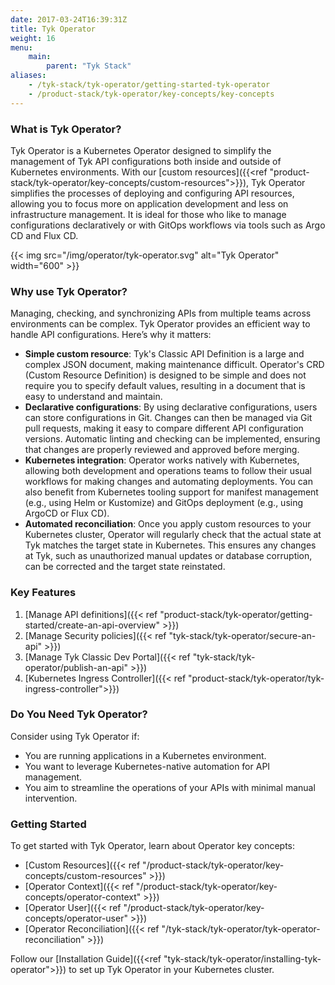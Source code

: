```yaml
---
date: 2017-03-24T16:39:31Z
title: Tyk Operator
weight: 16
menu:
    main:
        parent: "Tyk Stack"
aliases:
    - /tyk-stack/tyk-operator/getting-started-tyk-operator
    - /product-stack/tyk-operator/key-concepts/key-concepts
---
```


### What is Tyk Operator?
Tyk Operator is a Kubernetes Operator designed to simplify the management of Tyk API configurations both inside and outside of Kubernetes environments. With our [custom resources]({{<ref "product-stack/tyk-operator/key-concepts/custom-resources">}}), Tyk Operator simplifies the processes of deploying and configuring API resources, allowing you to focus more on application development and less on infrastructure management. It is ideal for those who like to manage configurations declaratively or with GitOps workflows via tools such as Argo CD and Flux CD.

{{< img src="/img/operator/tyk-operator.svg" alt="Tyk Operator" width="600" >}}

### Why use Tyk Operator?
Managing, checking, and synchronizing APIs from multiple teams across environments can be complex. Tyk Operator provides an efficient way to handle API configurations. Here’s why it matters:
- **Simple custom resource**: Tyk's Classic API Definition is a large and complex JSON document, making maintenance difficult. Operator's CRD (Custom Resource Definition) is designed to be simple and does not require you to specify default values, resulting in a document that is easy to understand and maintain.
- **Declarative configurations**: By using declarative configurations, users can store configurations in Git. Changes can then be managed via Git pull requests, making it easy to compare different API configuration versions. Automatic linting and checking can be implemented, ensuring that changes are properly reviewed and approved before merging.
- **Kubernetes integration**: Operator works natively with Kubernetes, allowing both development and operations teams to follow their usual workflows for making changes and automating deployments. You can also benefit from Kubernetes tooling support for manifest management (e.g., using Helm or Kustomize) and GitOps deployment (e.g., using ArgoCD or Flux CD).
- **Automated reconciliation**: Once you apply custom resources to your Kubernetes cluster, Operator will regularly check that the actual state at Tyk matches the target state in Kubernetes. This ensures any changes at Tyk, such as unauthorized manual updates or database corruption, can be corrected and the target state reinstated.

### Key Features

1. [Manage API definitions]({{< ref "product-stack/tyk-operator/getting-started/create-an-api-overview" >}})
2. [Manage Security policies]({{< ref "tyk-stack/tyk-operator/secure-an-api" >}})
3. [Manage Tyk Classic Dev Portal]({{< ref "tyk-stack/tyk-operator/publish-an-api" >}})
4. [Kubernetes Ingress Controller]({{< ref "product-stack/tyk-operator/tyk-ingress-controller">}})

### Do You Need Tyk Operator?

Consider using Tyk Operator if:

- You are running applications in a Kubernetes environment.
- You want to leverage Kubernetes-native automation for API management.
- You aim to streamline the operations of your APIs with minimal manual intervention.

### Getting Started
To get started with Tyk Operator, learn about Operator key concepts:

- [Custom Resources]({{< ref "/product-stack/tyk-operator/key-concepts/custom-resources" >}})
- [Operator Context]({{< ref "/product-stack/tyk-operator/key-concepts/operator-context" >}})
- [Operator User]({{< ref "/product-stack/tyk-operator/key-concepts/operator-user" >}})
- [Operator Reconciliation]({{< ref "/tyk-stack/tyk-operator/tyk-operator-reconciliation" >}})

Follow our [Installation Guide]({{<ref "tyk-stack/tyk-operator/installing-tyk-operator">}}) to set up Tyk Operator in your Kubernetes cluster.